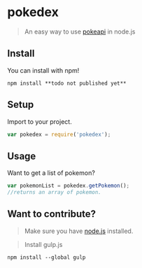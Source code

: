 # pokedex

> An easy way to use [pokeapi](http://pokeapi.co/) in node.js

## Install

You can install with npm!
```
npm install **todo not published yet**
```

## Setup

Import to your project.
```js
var pokedex = require('pokedex');
```

## Usage

Want to get a list of pokemon?
```js
var pokemonList = pokedex.getPokemon();
//returns an array of pokemon.
```

## Want to contribute?

> Make sure you have [node.js](https://nodejs.org/en/) installed.

> Install gulp.js
```
npm install --global gulp
```
